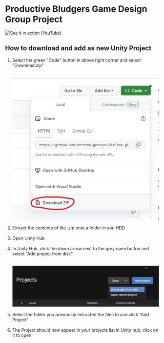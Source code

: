 # Productive Bludgers Game Design Group Project

![See it in action (YouTube)](https://www.youtube.com/watch?v=C9T-NC0CB38)

## How to download and add as new Unity Project

<ol>

<li> Select the green "Code" button in above right corner and select "Download.zip"</li><br>

![Download](./ReadMeImages/1.png)

<li> Extract the contents of the .zip onto a folder in you HDD</li><br>

<li> Open Unity Hub</li><br>

<li> In Unity Hub, click the down arrow next to the grey open button and select "Add project from disk"</li><br>

![Add Project](./ReadMeImages/2.png)

<li> Select the folder you previously extracted the files to and click "Add Project"</li><br>

<li> The Project should now appear in your projects list in Unity hub, click on it to open</li><br>
</ol>


<br>
<br>
<br>
<br>

